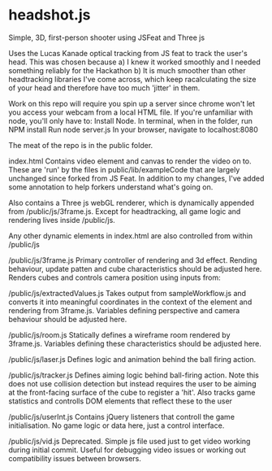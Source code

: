 headshot.js
===========

Simple, 3D, first-person shooter using JSFeat and Three js

Uses the Lucas Kanade optical tracking from JS feat to track the user's head. This was chosen because 
  a) I knew it worked smoothly and I needed something reliably for the Hackathon
  b) It is much smoother than other headtracking libraries I've come across, which keep racalculating the size of your head and therefore have too much 'jitter' in them. 
  
Work on this repo will require you spin up a server since chrome won't let you access your webcam from a local HTML file. If you're unfamiliar with node, you'll only have to:
  Install Node. 
  In terminal, when in the folder, run NPM install
  Run node server.js
  In your browser, navigate to localhost:8080
  
The meat of the repo is in the public folder. 

index.html
  Contains video element and canvas to render the video on to. 
  These are 'run' by the files in public/lib/exampleCode that are largely unchanged since forked from JS Feat. 
  In addition to my changes, I've added some annotation to help forkers understand what's going on. 
  
  Also contains a Three js webGL renderer, which is dynamically appended from /public/js/3frame.js. 
  Except for headtracking, all game logic and rendering lives inside /public/js. 
  
  Any other dynamic elements in index.html are also controlled from within /public/js
  
/public/js/3frame.js
  Primary controller of rendering and 3d effect. Rending behaviour, update patten and cube characteristics should be adjusted here. Renders cubes and controls camera position using inputs from:
  
/public/js/extractedValues.js
  Takes output from sampleWorkflow.js and converts it into meaningful coordinates in the context of the element and rendering from 3frame.js. Variables defining perspective and camera behaviour should be adjusted here. 
  
/public/js/room.js
  Statically defines a wireframe room rendered by 3frame.js. Variables defining these characteristics should be adjusted here. 
  
/public/js/laser.js
  Defines logic and animation behind the ball firing action. 
  
/public/js/tracker.js
  Defines aiming logic behind ball-firing action. Note this does not use collision detection but instead requires the user to be aiming at the front-facing surface of the cube to register a 'hit'.
  Also tracks game statistics and controlls DOM elements that reflect these to the user
  
/public/js/userInt.js
  Contains jQuery listeners that controll the game initialisation. No game logic or data here, just a control interface. 
  
/public/js/vid.js
  Deprecated. Simple js file used just to get video working during initial commit. Useful for debugging video issues or working out compatibility issues between browsers. 
  
